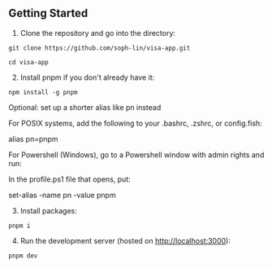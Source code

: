 ## Getting Started

1. Clone the repository and go into the directory:

```
git clone https://github.com/soph-lin/visa-app.git

cd visa-app
```

2. Install pnpm if you don't already have it:

```
npm install -g pnpm
```

Optional: set up a shorter alias like pn instead

For POSIX systems, add the following to your .bashrc, .zshrc, or config.fish:

alias pn=pnpm

For Powershell (Windows), go to a Powershell window with admin rights and run:

In the profile.ps1 file that opens, put:

set-alias -name pn -value pnpm

3. Install packages:

```
pnpm i
```

4. Run the development server (hosted on [http://localhost:3000](http://localhost:3000)):

```
pnpm dev
```
